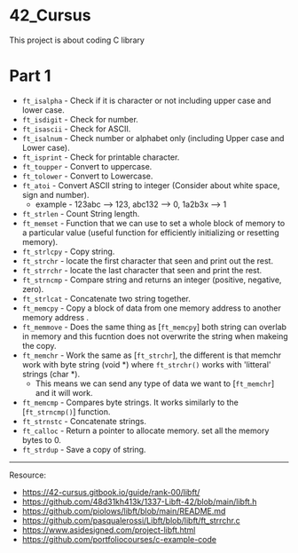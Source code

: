 # 42_Cursus
This project is about coding C library

# Part 1
- `ft_isalpha` - Check if it is character or not including upper case and lower case.
- `ft_isdigit` - Check for number.
- `ft_isascii` - Check for ASCII.
- `ft_isalnum` - Check number or alphabet only (including Upper case and Lower case).
- `ft_isprint` - Check for printable character.
- `ft_toupper` - Convert to uppercase.
- `ft_tolower` - Convert to Lowercase.
- `ft_atoi` - Convert ASCII string to integer (Consider about white space, sign and number).
  - example - 123abc --> 123, abc132 --> 0, 1a2b3x --> 1
- `ft_strlen` - Count String length.
- `ft_memset` - Function that we can use to set a whole block of memory to a particular value (useful function for efficiently initializing or resetting memory).
- `ft_strlcpy` - Copy string.
- `ft_strchr` - locate the first character that seen and print out the rest.
- `ft_strrchr` - locate the last character that seen and print the rest.
- `ft_strncmp` - Compare string and returns an integer (positive, negative, zero).
- `ft_strlcat` - Concatenate two string together.
- `ft_memcpy` - Copy a block of data from one memory address to another memory address .
- `ft_memmove` - Does the same thing as [`ft_memcpy`] both string can overlab in memory and this fucntion does not overwrite the string when makeing the copy.
- `ft_memchr` - Work the same as [`ft_strchr`], the different is that memchr work with byte string (void *) where `ft_strchr()` works with 'litteral' strings (char *).
  - This means we can send any type of data we want to [`ft_memchr`] and it will work.
- `ft_memcmp` - Compares byte strings. It works similarly to the [`ft_strncmp()`] function.
- `ft_strnstc` -  Concatenate  strings.
- `ft_calloc` - Return a pointer to allocate memory. set all the memory bytes to 0.
- `ft_strdup` - Save a copy of string.

---

Resource:
- https://42-cursus.gitbook.io/guide/rank-00/libft/
- https://github.com/48d31kh413k/1337-Libft-42/blob/main/libft.h
- https://github.com/piolows/libft/blob/main/README.md
- https://github.com/pasqualerossi/Libft/blob/libft/ft_strrchr.c
- https://www.asidesigned.com/project-libft.html
- https://github.com/portfoliocourses/c-example-code
